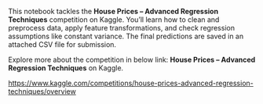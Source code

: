 This notebook tackles the **House Prices – Advanced Regression Techniques** competition on Kaggle. You’ll learn how to clean and preprocess data, apply feature transformations, and check regression assumptions like constant variance. 
The final predictions are saved in an attached CSV file for submission.

Explore more about the competition in below link: **House Prices – Advanced Regression Techniques** on Kaggle.

https://www.kaggle.com/competitions/house-prices-advanced-regression-techniques/overview
